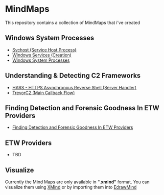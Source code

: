 # MindMaps

This repository contains a collection of MindMaps that i've created

## Windows System Processes

- [Svchost (Service Host Process)](./Windows%20System%20Processes/Svchost/Svchost.xmind)
- [Windows Services (Creation)](./Windows%20System%20Processes/Services/Windows%20Services%20(Creation).xmind)
- [Windows System Processes](./Windows%20System%20Processes/Windows%20System%20Processes.xmind)

## Understanding & Detecting C2 Frameworks

- [HARS - HTTPS Asynchronous Reverse Shell (Server Handler)](./Understanding%20%26%20Detecting%20C2%20Frameworks/HARS%20-%20HTTPS%20Asynchronous%20Reverse%20Shell%20(Server%20Handler).xmind)
- [TrevorC2 (Main Callback Flow)](./Understanding%20%26%20Detecting%20C2%20Frameworks/TrevorC2%20(Main%20Callback%20Flow).xmind)

## Finding Detection and Forensic Goodness In ETW Providers

- [Finding Detection and Forensic Goodness In ETW Providers](./Finding%20Detection%20and%20Forensic%20Goodness%20In%20ETW%20Providers/Finding%20Detection%20and%20Forensic%20Goodness%20In%20ETW%20Providers.xmind)

## ETW Providers

- TBD

## Visualize

Currently the Mind Maps are only available in **".xmind"** format. You can visualize them using [XMind](https://www.xmind.net/) or by importing them into [EdrawMind](https://www.edrawmind.com/)
